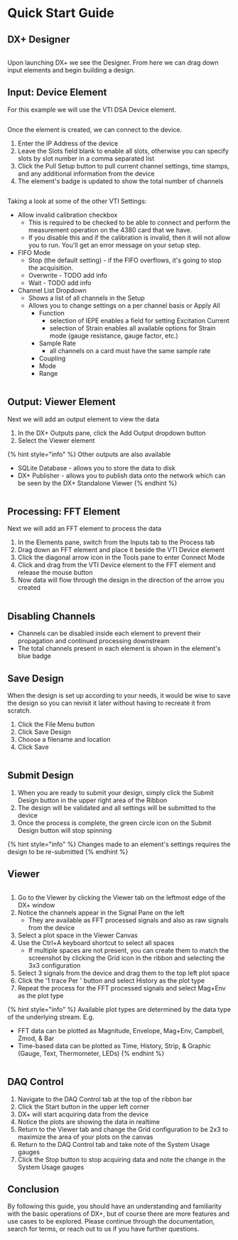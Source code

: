 # Quick Start Guide

## DX+ Designer

<figure><img src="../.gitbook/assets/placeholder image (2).jfif" alt=""><figcaption></figcaption></figure>

Upon launching DX+ we see the Designer. From here we can drag down input elements and begin building a design.

## Input: Device Element

For this example we will use the VTI DSA Device element.

<figure><img src="../.gitbook/assets/placeholder image (2).jfif" alt=""><figcaption></figcaption></figure>

Once the element is created, we can connect to the device.

1. Enter the IP Address of the device
2. Leave the Slots field blank to enable all slots, otherwise you can specify slots by slot number in a comma separated list
3. Click the Pull Setup button to pull current channel settings, time stamps, and any additional information from the device
4. The element's badge is updated to show the total number of channels



<figure><img src="../.gitbook/assets/placeholder image (2).jfif" alt=""><figcaption></figcaption></figure>

Taking a look at some of the other VTI Settings:

* Allow invalid calibration checkbox
  * This is required to be checked to be able to connect and perform the measurement operation on the 4380 card that we have.
  * If you disable this and if the calibration is invalid, then it will not allow you to run. You'll get an error message on your setup step.
* FIFO Mode
  * Stop (the default setting) - if the FIFO overflows, it's going to stop the acquisition.&#x20;
  * Overwrite - TODO add info
  * Wait - TODO add info
* Channel List Dropdown
  * Shows a list of all channels in the Setup
  * Allows you to change settings on a per channel basis or Apply All
    * Function
      * selection of IEPE enables a field for setting Excitation Current
      * selection of Strain enables all available options for Strain mode (gauge resistance, gauge factor, etc.)
    * Sample Rate&#x20;
      * all channels on a card must have the same sample rate
    * Coupling
    * Mode
    * Range

<figure><img src="../.gitbook/assets/placeholder image (2).jfif" alt=""><figcaption></figcaption></figure>

## Output: Viewer Element

Next we will add an output element to view the data

1. In the DX+ Outputs pane, click the Add Output dropdown button
2. Select the Viewer element

{% hint style="info" %}
Other outputs are also available

* SQLite Database - allows you to store the data to disk
* DX+ Publisher - allows you to publish data onto the network which can be seen by the DX+ Standalone Viewer
{% endhint %}

<figure><img src="../.gitbook/assets/placeholder image (2).jfif" alt=""><figcaption></figcaption></figure>

## Processing: FFT Element

Next we will add an FFT element to process the data

1. In the Elements pane, switch from the Inputs tab to the Process tab
2. Drag down an FFT element and place it beside the VTI Device element
3. Click the diagonal arrow icon in the Tools pane to enter Connect Mode
4. Click and drag from the VTI Device element to the FFT element and release the mouse button
5. Now data will flow through the design in the direction of the arrow you created

<figure><img src="../.gitbook/assets/placeholder image (2).jfif" alt=""><figcaption></figcaption></figure>

## Disabling Channels

* Channels can be disabled inside each element to prevent their propagation and continued processing downstream
* The total channels present in each element is shown in the element's blue badge

## Save Design

When the design is set up according to your needs, it would be wise to save the design so you can revisit it later without having to recreate it from scratch.

1. Click the File Menu button
2. Click Save Design
3. Choose a filename and location
4. Click Save

<figure><img src="../.gitbook/assets/placeholder image (2).jfif" alt=""><figcaption></figcaption></figure>

## Submit Design

1. When you are ready to submit your design, simply click the Submit Design button in the upper right area of the Ribbon
2. The design will be validated and all settings will be submitted to the device
3. Once the process is complete, the green circle icon on the Submit Design button will stop spinning

{% hint style="info" %}
Changes made to an element's settings requires the design to be re-submitted
{% endhint %}

## Viewer

<figure><img src="../.gitbook/assets/placeholder image (2).jfif" alt=""><figcaption></figcaption></figure>

1. Go to the Viewer by clicking the Viewer tab on the leftmost edge of the DX+ window
2. Notice the channels appear in the Signal Pane on the left
   * They are available as FFT processed signals and also as raw signals from the device
3. Select a plot space in the Viewer Canvas
4. Use the Ctrl+A keyboard shortcut to select all spaces
   * If multiple spaces are not present, you can create them to match the screenshot by clicking the Grid icon in the ribbon and selecting the 3x3 configuration
5. Select 3 signals from the device and drag them to the top left plot space
6. Click the '1 trace Per ' button and select History as the plot type
7. Repeat the process for the FFT processed signals and select Mag+Env as the plot type

{% hint style="info" %}
Available plot types are determined by the data type of the underlying stream. E.g.

* FFT data can be plotted as Magnitude, Envelope, Mag+Env, Campbell, Zmod, & Bar
* Time-based data can be plotted as Time, History, Strip, & Graphic (Gauge, Text, Thermometer, LEDs)
{% endhint %}

<figure><img src="../.gitbook/assets/placeholder image (2).jfif" alt=""><figcaption></figcaption></figure>

## DAQ Control

1. Navigate to the DAQ Control tab at the top of the ribbon bar
2. Click the Start button in the upper left corner
3. DX+ will start acquiring data from the device&#x20;
4. Notice the plots are showing the data in realtime
5. Return to the Viewer tab and change the Grid configuration to be 2x3 to maximize the area of your plots on the canvas
6. Return to the DAQ Control tab and take note of the System Usage gauges
7. Click the Stop button to stop acquiring data and note the change in the System Usage gauges

## Conclusion

By following this guide, you should have an understanding and familiarity with the basic operations of DX+, but of course there are more features and use cases to be explored. Please continue through the documentation, search for terms, or reach out to us if you have further questions.

